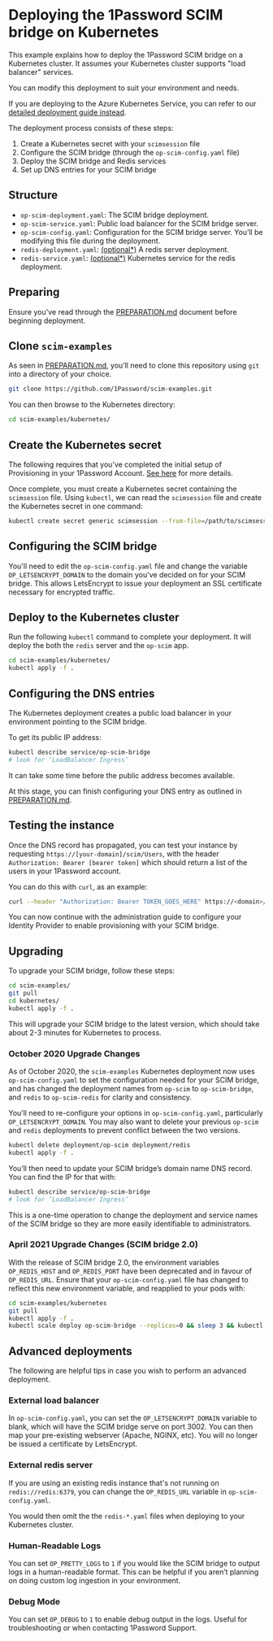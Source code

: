 # Deploying the 1Password SCIM bridge on Kubernetes

This example explains how to deploy the 1Password SCIM bridge on a Kubernetes cluster. It assumes your Kubernetes cluster supports "load balancer" services.

You can modify this deployment to suit your environment and needs.

If you are deploying to the Azure Kubernetes Service, you can refer to our [detailed deployment guide instead](https://support.1password.com/cs/scim-deploy-azure/).

The deployment process consists of these steps:

1. Create a Kubernetes secret with your `scimsession` file
2. Configure the SCIM bridge (through the `op-scim-config.yaml` file)
3. Deploy the SCIM bridge and Redis services
4. Set up DNS entries for your SCIM bridge

## Structure

- `op-scim-deployment.yaml`: The SCIM bridge deployment.
- `op-scim-service.yaml`: Public load balancer for the SCIM bridge server.
- `op-scim-config.yaml`: Configuration for the SCIM bridge server. You’ll be modifying this file during the deployment.
- `redis-deployment.yaml`:  [(optional*)](#external-redis-server) A redis server deployment.
- `redis-service.yaml`:  [(optional*)](#external-redis-server) Kubernetes service for the redis deployment.

## Preparing

Ensure you've read through the [PREPARATION.md](/PREPARATION.md) document before beginning deployment.

## Clone `scim-examples`

As seen in [PREPARATION.md](/PREPARATION.md), you’ll need to clone this repository using `git` into a directory of your choice.

```bash
git clone https://github.com/1Password/scim-examples.git
```

You can then browse to the Kubernetes directory:

```bash
cd scim-examples/kubernetes/
```

## Create the Kubernetes secret

The following requires that you’ve completed the initial setup of Provisioning in your 1Password Account. [See here](https://support.1password.com/scim/#step-1-prepare-your-1password-account) for more details.

Once complete, you must create a Kubernetes secret containing the `scimsession` file. Using `kubectl`, we can read the `scimsession` file and create the Kubernetes secret in one command:

```bash
kubectl create secret generic scimsession --from-file=/path/to/scimsession
```

## Configuring the SCIM bridge

You'll need to edit the `op-scim-config.yaml` file and change the variable `OP_LETSENCRYPT_DOMAIN` to the domain you've decided on for your SCIM bridge. This allows LetsEncrypt to issue your deployment an SSL certificate necessary for encrypted traffic.

## Deploy to the Kubernetes cluster

Run the following `kubectl` command to complete your deployment. It will deploy the both the `redis` server and the `op-scim` app.

```bash
cd scim-examples/kubernetes/
kubectl apply -f .
```

## Configuring the DNS entries

The Kubernetes deployment creates a public load balancer in your environment pointing to the SCIM bridge.

To get its public IP address:

```bash
kubectl describe service/op-scim-bridge 
# look for ‘LoadBalancer Ingress’
```

It can take some time before the public address becomes available.

At this stage, you can finish configuring your DNS entry as outlined in [PREPARATION.md](/PREPARATION.md).

## Testing the instance

Once the DNS record has propagated, you can test your instance by requesting `https://[your-domain]/scim/Users`, with the header `Authorization: Bearer [bearer token]` which should return a list of the users in your 1Password account.

You can do this with `curl`, as an example:

```bash
curl --header "Authorization: Bearer TOKEN_GOES_HERE" https://<domain>/scim/Users
```

You can now continue with the administration guide to configure your Identity Provider to enable provisioning with your SCIM bridge.

## Upgrading

To upgrade your SCIM bridge, follow these steps:

```bash
cd scim-examples/
git pull
cd kubernetes/
kubectl apply -f .
```

This will upgrade your SCIM bridge to the latest version, which should take about 2-3 minutes for Kubernetes to process.

### October 2020 Upgrade Changes

As of October 2020, the `scim-examples` Kubernetes deployment now uses `op-scim-config.yaml` to set the configuration needed for your SCIM bridge, and has changed the deployment names from `op-scim` to `op-scim-bridge`, and `redis` to `op-scim-redis` for clarity and consistency. 

You’ll need to re-configure your options in `op-scim-config.yaml`, particularly `OP_LETSENCRYPT_DOMAIN`. You may also want to delete your previous `op-scim` and `redis` deployments to prevent conflict between the two versions.

```bash
kubectl delete deployment/op-scim deployment/redis
kubectl apply -f .
```

You’ll then need to update your SCIM bridge’s domain name DNS record. You can find the IP for that with:

```bash
kubectl describe service/op-scim-bridge
# look for ‘LoadBalancer Ingress’
```

This is a one-time operation to change the deployment and service names of the SCIM bridge so they are more easily identifiable to administrators.

### April 2021 Upgrade Changes (SCIM bridge 2.0)

With the release of SCIM bridge 2.0, the environment variables `OP_REDIS_HOST` and `OP_REDIS_PORT` have been deprecated and in favour of `OP_REDIS_URL`. Ensure that your `op-scim-config.yaml` file has changed to reflect this new environment variable, and reapplied to your pods with:

```bash
cd scim-examples/kubernetes
git pull
kubectl apply -f .
kubectl scale deploy op-scim-bridge --replicas=0 && sleep 3 && kubectl scale deploy op-scim-bridge --replicas=1
```

## Advanced deployments

The following are helpful tips in case you wish to perform an advanced deployment.

### External load balancer

In `op-scim-config.yaml`, you can set the `OP_LETSENCRYPT_DOMAIN` variable to blank, which will have the SCIM bridge serve on port 3002. You can then map your pre-existing webserver (Apache, NGINX, etc). You will no longer be issued a certificate by LetsEncrypt.

### External redis server

If you are using an existing redis instance that's not running on `redis://redis:6379`, you can change the `OP_REDIS_URL` variable in `op-scim-config.yaml`.

You would then omit the the `redis-*.yaml` files when deploying to your Kubernetes cluster.

### Human-Readable Logs

You can set `OP_PRETTY_LOGS` to `1` if you would like the SCIM bridge to output logs in a human-readable format. This can be helpful if you aren’t planning on doing custom log ingestion in your environment.

### Debug Mode

You can set `OP_DEBUG` to `1` to enable debug output in the logs. Useful for troubleshooting or when contacting 1Password Support.
